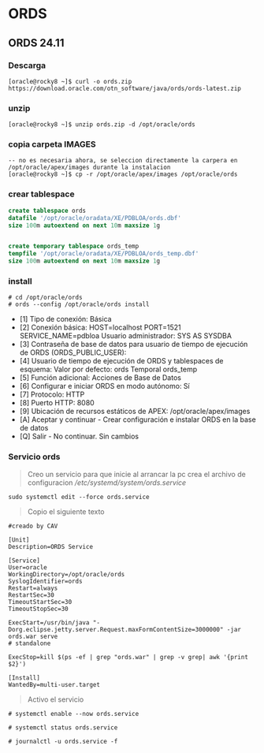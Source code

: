 # ORDS 
## ORDS 24.11
### Descarga
```
[oracle@rocky8 ~]$ curl -o ords.zip https://download.oracle.com/otn_software/java/ords/ords-latest.zip
```
### unzip
```
[oracle@rocky8 ~]$ unzip ords.zip -d /opt/oracle/ords
```
### copia carpeta IMAGES
```
-- no es necesaria ahora, se seleccion directamente la carpera en /opt/oracle/apex/images durante la instalacion 
[oracle@rocky8 ~]$ cp -r /opt/oracle/apex/images /opt/oracle/ords
```

### crear tablespace
```sql
create tablespace ords
datafile '/opt/oracle/oradata/XE/PDBLOA/ords.dbf'
size 100m autoextend on next 10m maxsize 1g


create temporary tablespace ords_temp
tempfile '/opt/oracle/oradata/XE/PDBLOA/ords_temp.dbf'
size 100m autoextend on next 10m maxsize 1g
```

### install
```
# cd /opt/oracle/ords
# ords --config /opt/oracle/ords install 
```
- [1] Tipo de conexión: Básica
- [2] Conexión básica: HOST=localhost PORT=1521 SERVICE_NAME=pdbloa
       Usuario administrador: SYS AS SYSDBA
- [3] Contraseña de base de datos para usuario de tiempo de ejecución de ORDS (ORDS_PUBLIC_USER): <generar>
- [4] Usuario de tiempo de ejecución de ORDS y tablespaces de esquema:  Valor por defecto: ords Temporal ords_temp
- [5] Función adicional: Acciones de Base de Datos
- [6] Configurar e iniciar ORDS en modo autónomo: Sí
- [7]    Protocolo: HTTP
- [8]       Puerto HTTP: 8080
- [9]   Ubicación de recursos estáticos de APEX: /opt/oracle/apex/images
- [A] Aceptar y continuar - Crear configuración e instalar ORDS en la base de datos
- [Q] Salir - No continuar. Sin cambios


### Servicio ords 
> Creo un servicio para que inicie al arrancar la pc
> crea el archivo de configuracion */etc/systemd/system/ords.service*
```
sudo systemctl edit --force ords.service
```
> Copio el siguiente texto
``` 
#creado by CAV

[Unit]
Description=ORDS Service

[Service]
User=oracle
WorkingDirectory=/opt/oracle/ords
SyslogIdentifier=ords
Restart=always
RestartSec=30
TimeoutStartSec=30
TimeoutStopSec=30

ExecStart=/usr/bin/java "-Dorg.eclipse.jetty.server.Request.maxFormContentSize=3000000" -jar ords.war serve
# standalone

ExecStop=kill $(ps -ef | grep "ords.war" | grep -v grep| awk '{print $2}')

[Install]
WantedBy=multi-user.target
```
> Activo el servicio
```
# systemctl enable --now ords.service

# systemctl status ords.service

# journalctl -u ords.service -f
```
